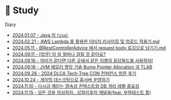 # 📖 Study

Diary

* [2024.01.07 - Java 의 `final`](/docs/Java%20의%20final%20은%20어디에%20사용할%20수%20있을까%3F.md)
* [2024.02.21 - AWS Lambda 를 활용한 이미지 리사이징 및 업로드 적용기.md](/docs/Lamda%20를%20활용한%20이미지%20리사이징%20적용기.md)
* [2024.05.11 - @RestControllerAdvice 에서 request body 로깅으로 남기기.md](/docs/%5BSpring%5D%20@RestControllerAdvice%20에서%20body%20로깅으로%20남기기.md)
* [2024.09.11 - \[업무\] 이 일 얼마나 걸릴 것 같아요? ](/docs/빅테크%20수석%20개발자가%20알려주는%20일(코딩)%20잘하는%20방법.md)
* [2024.09.16 - 의미가 같다면 다른 곳에서 같은 이름의 응답필드를 사용하자!](/docs/의미가%20완벽하게%20같다면%20응답%20필드%20이름도%20같게하자.md)
* [2024.09.18 - JVM 메모리 할당 기술 Bump Pointer Allocation 과 TLAB](/docs/JVM%20Bump%20pointer%20allocation%20and%20Thread-Local%20Allocation%20Buffer.md)
* [2024.09.28 - 2024 DLCA Tech-Tree CON 컨퍼런스 방문 후기](/docs/2024%20DLCA%20Tech-Tree%20CON%20컨퍼런스%20후기.md)
* [2024.10.24 - 게이밍 데스크탑으로 홈서버 운영하기](/docs/게이밍%20데스크탑으로%20홈서버%20운영하기.md)
* [2024.11.10 - 다시금 깨닫는 영속성 컨텍스트와 DB 격리 레벨 중요성](/docs/다시%20깨닫는%20영속성%20컨텍스트의%20중요성.md)
* [2024.11.15 - 모든 것을 의심하자.. 삽질이후의 깨달음(feat. 부하테스트 툴)](/docs/모든%20것을%20의심하자.%20삽질이후..%20(feat.%20부하테스트%20툴).md)